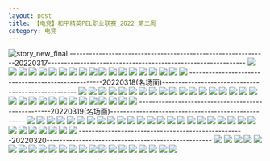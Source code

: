 ```yaml
---
layout: post
title: 【电竞】和平精英PEL职业联赛_2022_第二周
category: 电竞
---
```

![story_new_final](http://r8s97vm6g.hd-bkt.clouddn.com/img/story_new_final_0317.png)
-------------------------------------------------------------20220317-------------------------------------------------------------
![](http://r8s97vm6g.hd-bkt.clouddn.com/img/pel-0317-1.png)
![](http://r8s97vm6g.hd-bkt.clouddn.com/img/pel-0317-2.png)
![](http://r8s97vm6g.hd-bkt.clouddn.com/img/pel-0317-3.png)
![](http://r8s97vm6g.hd-bkt.clouddn.com/img/pel-0317-4.png)
![](http://r8s97vm6g.hd-bkt.clouddn.com/img/pel-0317-5.png)
![](http://r8s97vm6g.hd-bkt.clouddn.com/img/pel-0317-6.png)
![](http://r8s97vm6g.hd-bkt.clouddn.com/img/pel-0317-7.png)
![](http://r8s97vm6g.hd-bkt.clouddn.com/img/pel-0317-8.png)
![](http://r8s97vm6g.hd-bkt.clouddn.com/img/pel-0317-9.png)
![](http://r8s97vm6g.hd-bkt.clouddn.com/img/pel-0317-10.png)
![](http://r8s97vm6g.hd-bkt.clouddn.com/img/pel-0317-11.png)
![](http://r8s97vm6g.hd-bkt.clouddn.com/img/pel-0317-12.png)
![](http://r8s97vm6g.hd-bkt.clouddn.com/img/pel-0317-13.png)
![](http://r8s97vm6g.hd-bkt.clouddn.com/img/pel-0317-14.png)
![](http://r8s97vm6g.hd-bkt.clouddn.com/img/pel-0317-15.png)
![](http://r8s97vm6g.hd-bkt.clouddn.com/img/pel-0317-16.png)
![](http://r8s97vm6g.hd-bkt.clouddn.com/img/pel-0317-17.png)
![](http://r8s97vm6g.hd-bkt.clouddn.com/img/pel-0317-18.png)
![](http://r8s97vm6g.hd-bkt.clouddn.com/img/pel-0317-19.png)
---------------------------------------------------20220318(名场面)---------------------------------------------------
![](http://r8s97vm6g.hd-bkt.clouddn.com/img/pel-0318-new-1.png)
![](http://r8s97vm6g.hd-bkt.clouddn.com/img/pel-0318-new-2.png)
![](http://r8s97vm6g.hd-bkt.clouddn.com/img/pel-0318-new-3.png)
![](http://r8s97vm6g.hd-bkt.clouddn.com/img/pel-0318-new-4.png)
![](http://r8s97vm6g.hd-bkt.clouddn.com/img/pel-0318-new-5.png)
![](http://r8s97vm6g.hd-bkt.clouddn.com/img/pel-0318-new-6.png)
![](http://r8s97vm6g.hd-bkt.clouddn.com/img/pel-0318-new-7.png)
![](http://r8s97vm6g.hd-bkt.clouddn.com/img/pel-0318-new-8.png)
![](http://r8s97vm6g.hd-bkt.clouddn.com/img/pel-0318-new-9.png)
![](http://r8s97vm6g.hd-bkt.clouddn.com/img/pel-0318-new-10.png)
![](http://r8s97vm6g.hd-bkt.clouddn.com/img/pel-0318-new-11.png)
![](http://r8s97vm6g.hd-bkt.clouddn.com/img/pel-0318-new-12.png)
![](http://r8s97vm6g.hd-bkt.clouddn.com/img/pel-0318-new-13.png)
![](http://r8s97vm6g.hd-bkt.clouddn.com/img/pel-0318-new-14.png)
![](http://r8s97vm6g.hd-bkt.clouddn.com/img/pel-0318-new-15.png)
![](http://r8s97vm6g.hd-bkt.clouddn.com/img/pel-0318-new-16.png)
![](http://r8s97vm6g.hd-bkt.clouddn.com/img/pel-0318-new-17.png)
![](http://r8s97vm6g.hd-bkt.clouddn.com/img/pel-0318-new-18.png)
![](http://r8s97vm6g.hd-bkt.clouddn.com/img/pel-0318-new-19.png)
![](http://r8s97vm6g.hd-bkt.clouddn.com/img/pel-0318-new-20.png)
![](http://r8s97vm6g.hd-bkt.clouddn.com/img/pel-0318-new-21.png)
![](http://r8s97vm6g.hd-bkt.clouddn.com/img/pel-0318-new-22.png)
![](http://r8s97vm6g.hd-bkt.clouddn.com/img/pel-0318-new-23.png)
![](http://r8s97vm6g.hd-bkt.clouddn.com/img/pel-0318-new-24.png)
![](http://r8s97vm6g.hd-bkt.clouddn.com/img/pel-0318-new-25.png)
![](http://r8s97vm6g.hd-bkt.clouddn.com/img/pel-0318-new-26.png)
![](http://r8s97vm6g.hd-bkt.clouddn.com/img/pel-0318-new-27.png)
![](http://r8s97vm6g.hd-bkt.clouddn.com/img/pel-0318-new-28.png)
![](http://r8s97vm6g.hd-bkt.clouddn.com/img/pel-0318-new-29.png)
![](http://r8s97vm6g.hd-bkt.clouddn.com/img/pel-0318-new-30.png)
![](http://r8s97vm6g.hd-bkt.clouddn.com/img/pel-0318-new-31.png)
---------------------------------------------------20220319(名场面)---------------------------------------------------
![](http://r8s97vm6g.hd-bkt.clouddn.com/img/pel-0319-1.png)
![](http://r8s97vm6g.hd-bkt.clouddn.com/img/pel-0319-2.png)
![](http://r8s97vm6g.hd-bkt.clouddn.com/img/pel-0319-3.png)
![](http://r8s97vm6g.hd-bkt.clouddn.com/img/pel-0319-4.png)
![](http://r8s97vm6g.hd-bkt.clouddn.com/img/pel-0319-5.png)
![](http://r8s97vm6g.hd-bkt.clouddn.com/img/pel-0319-6.png)
![](http://r8s97vm6g.hd-bkt.clouddn.com/img/pel-0319-7.png)
![](http://r8s97vm6g.hd-bkt.clouddn.com/img/pel-0319-8.png)
![](http://r8s97vm6g.hd-bkt.clouddn.com/img/pel-0319-9.png)
![](http://r8s97vm6g.hd-bkt.clouddn.com/img/pel-0319-10.png)
![](http://r8s97vm6g.hd-bkt.clouddn.com/img/pel-0319-11.png)
![](http://r8s97vm6g.hd-bkt.clouddn.com/img/pel-0319-12.png)
![](http://r8s97vm6g.hd-bkt.clouddn.com/img/pel-0319-13.png)
![](http://r8s97vm6g.hd-bkt.clouddn.com/img/pel-0319-14.png)
![](http://r8s97vm6g.hd-bkt.clouddn.com/img/pel-0319-15.png)
![](http://r8s97vm6g.hd-bkt.clouddn.com/img/pel-0319-16.png)
![](http://r8s97vm6g.hd-bkt.clouddn.com/img/pel-0319-17.png)
![](http://r8s97vm6g.hd-bkt.clouddn.com/img/pel-0319-18.png)
![](http://r8s97vm6g.hd-bkt.clouddn.com/img/pel-0319-19.png)
![](http://r8s97vm6g.hd-bkt.clouddn.com/img/pel-0319-20.png)
![](http://r8s97vm6g.hd-bkt.clouddn.com/img/pel-0319-21.png)
![](http://r8s97vm6g.hd-bkt.clouddn.com/img/pel-0319-22.png)
![](http://r8s97vm6g.hd-bkt.clouddn.com/img/pel-0319-23.png)
![](http://r8s97vm6g.hd-bkt.clouddn.com/img/pel-0319-24.png)
![](http://r8s97vm6g.hd-bkt.clouddn.com/img/pel-0319-25.png)
![](http://r8s97vm6g.hd-bkt.clouddn.com/img/pel-0319-26.png)
![](http://r8s97vm6g.hd-bkt.clouddn.com/img/pel-0319-27.png)
![](http://r8s97vm6g.hd-bkt.clouddn.com/img/pel-0319-28.png)
![](http://r8s97vm6g.hd-bkt.clouddn.com/img/pel-0319-29.png)
![](http://r8s97vm6g.hd-bkt.clouddn.com/img/pel-0319-30.png)
---------------------------------------------------20220320---------------------------------------------------
![](http://r8s97vm6g.hd-bkt.clouddn.com/img/pel-final-0320-1.png)
![](http://r8s97vm6g.hd-bkt.clouddn.com/img/pel-final-0320-2.png)
![](http://r8s97vm6g.hd-bkt.clouddn.com/img/pel-final-0320-3.png)
![](http://r8s97vm6g.hd-bkt.clouddn.com/img/pel-final-0320-4.png)
![](http://r8s97vm6g.hd-bkt.clouddn.com/img/pel-final-0320-5.png)
![](http://r8s97vm6g.hd-bkt.clouddn.com/img/pel-final-0320-6.png)
![](http://r8s97vm6g.hd-bkt.clouddn.com/img/pel-final-0320-7.png)
![](http://r8s97vm6g.hd-bkt.clouddn.com/img/pel-final-0320-8.png)
![](http://r8s97vm6g.hd-bkt.clouddn.com/img/pel-final-0320-9.png)
![](http://r8s97vm6g.hd-bkt.clouddn.com/img/pel-final-0320-10.png)
![](http://r8s97vm6g.hd-bkt.clouddn.com/img/pel-final-0320-11.png)
![](http://r8s97vm6g.hd-bkt.clouddn.com/img/pel-final-0320-12.png)
![](http://r8s97vm6g.hd-bkt.clouddn.com/img/pel-final-0320-13.png)
![](http://r8s97vm6g.hd-bkt.clouddn.com/img/pel-final-0320-14.png)
![](http://r8s97vm6g.hd-bkt.clouddn.com/img/pel-final-0320-15.png)
![](http://r8s97vm6g.hd-bkt.clouddn.com/img/pel-final-0320-16.png)
![](http://r8s97vm6g.hd-bkt.clouddn.com/img/pel-final-0320-17.png)
![](http://r8s97vm6g.hd-bkt.clouddn.com/img/pel-final-0320-18.png)
![](http://r8s97vm6g.hd-bkt.clouddn.com/img/pel-final-0320-19.png)
![](http://r8s97vm6g.hd-bkt.clouddn.com/img/pel-final-0320-20.png)
![](http://r8s97vm6g.hd-bkt.clouddn.com/img/pel-final-0320-21.png)
![](http://r8s97vm6g.hd-bkt.clouddn.com/img/pel-final-0320-22.png)